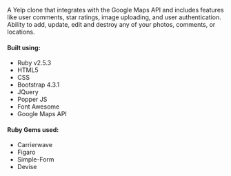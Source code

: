 A Yelp clone that integrates with the Google Maps API and includes features like user comments, star ratings, image uploading, and user authentication. Ability to add, update, edit and destroy any of your photos, comments, or locations.

#### Built using:
- Ruby v2.5.3
- HTML5
- CSS
- Bootstrap 4.3.1
- JQuery
- Popper JS
- Font Awesome
- Google Maps API

#### Ruby Gems used:
- Carrierwave
- Figaro
- Simple-Form
- Devise
